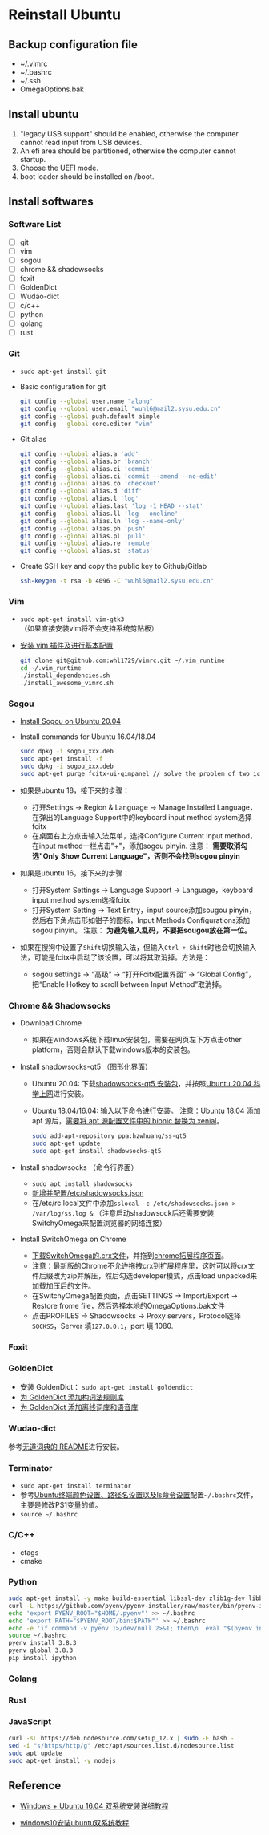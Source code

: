 # Reinstall Ubuntu

## Backup configuration file

- ~/.vimrc
- ~/.bashrc
- ~/.ssh
- OmegaOptions.bak

## Install ubuntu

1. "legacy USB support" should be enabled, otherwise the computer cannot read input from USB devices.
2. An efi area should be partitioned, otherwise the computer cannot startup.
3. Choose the UEFI mode.
4. boot loader should be installed on /boot.

## Install softwares

### Software List

- [ ] git
- [ ] vim
- [ ] sogou
- [ ] chrome && shadowsocks
- [ ] foxit
- [ ] GoldenDict
- [ ] Wudao-dict
- [ ] c/c++
- [ ] python
- [ ] golang
- [ ] rust

### Git

- `sudo apt-get install git`

- Basic configuration for git

  ```sh
  git config --global user.name "along"
  git config --global user.email "wuhl6@mail2.sysu.edu.cn"
  git config --global push.default simple
  git config --global core.editor "vim"
  ```

- Git alias

  ```sh
  git config --global alias.a 'add'
  git config --global alias.br 'branch'
  git config --global alias.ci 'commit'
  git config --global alias.ci 'commit --amend --no-edit'
  git config --global alias.co 'checkout'
  git config --global alias.d 'diff'
  git config --global alias.l 'log'
  git config --global alias.last 'log -1 HEAD --stat'
  git config --global alias.ll 'log --oneline'
  git config --global alias.ln 'log --name-only'
  git config --global alias.ph 'push'
  git config --global alias.pl 'pull'
  git config --global alias.re 'remote'
  git config --global alias.st 'status'
  ```

- Create SSH key and copy the public key to Github/Gitlab

  ```sh
  ssh-keygen -t rsa -b 4096 -C "wuhl6@mail2.sysu.edu.cn"
  ```

### Vim

- `sudo apt-get install vim-gtk3` （如果直接安装vim将不会支持系统剪贴板）

- [安装 vim 插件及进行基本配置][1]

  ```sh
  git clone git@github.com:whl1729/vimrc.git ~/.vim_runtime
  cd ~/.vim_runtime
  ./install_dependencies.sh
  ./install_awesome_vimrc.sh
  ```

### Sogou

- [Install Sogou on Ubuntu 20.04][2]

- Install commands for Ubuntu 16.04/18.04

  ```sh
  sudo dpkg -i sogou_xxx.deb
  sudo apt-get install -f
  sudo dpkg -i sogou_xxx.deb
  sudo apt-get purge fcitx-ui-qimpanel // solve the problem of two icons
  ```

- 如果是ubuntu 18，接下来的步骤：
  - 打开Settings -> Region & Language -> Manage Installed Language，在弹出的Language Support中的keyboard input method system选择fcitx
  - 在桌面右上方点击输入法菜单，选择Configure Current input method，在input method一栏点击"+"，添加sogou pinyin.
    注意： **需要取消勾选"Only Show Current Language"，否则不会找到sogou pinyin**

- 如果是ubuntu 16，接下来的步骤：
  - 打开System Settings -> Language Support -> Language，keyboard input method system选择fcitx
  - 打开System Setting -> Text Entry，input source添加sougou pinyin，然后右下角点击形如钳子的图标，Input Methods Configurations添加sogou pinyin。
    注意： **为避免输入乱码，不要把sougou放在第一位。**

- 如果在搜狗中设置了`Shift`切换输入法，但输入`Ctrl + Shift`时也会切换输入法，可能是fcitx中启动了该设置，可以将其取消掉。方法是：
  - sogou settings -> “高级” -> “打开Fcitx配置界面” -> “Global Config”，把“Enable Hotkey to scroll between Input Method”取消掉。

### Chrome && Shadowsocks

- Download Chrome
  - 如果在windows系统下载linux安装包，需要在网页左下方点击other platform，否则会默认下载windows版本的安装包。

- Install shadowsocks-qt5 （图形化界面）
  - Ubuntu 20.04: 下载[shadowsocks-qt5 安装包][3]，并按照[Ubuntu 20.04 科学上网][4]进行安装。
  - Ubuntu 18.04/16.04: 输入以下命令进行安装。
    注意：Ubuntu 18.04 添加 apt 源后，[需要将 apt 源配置文件中的 bionic 替换为 xenial][8]。

    ```sh
    sudo add-apt-repository ppa:hzwhuang/ss-qt5
    sudo apt-get update
    sudo apt-get install shadowsocks-qt5
    ```

- Install shadowsocks （命令行界面）
  - `sudo apt install shadowsocks`
  - [新增并配置/etc/shadowsocks.json][5]
  - 在/etc/rc.local文件中添加`sslocal -c /etc/shadowsocks.json > /var/log/ss.log &`
    （注意启动shadowsock后还需要安装SwitchyOmega来配置浏览器的网络连接）

- Install SwitchOmega on Chrome
  - [下载SwitchOmega的.crx文件][6]，并拖到[chrome拓展程序页面][7]。
  - 注意：最新版的Chrome不允许拖拽crx到扩展程序里，这时可以将crx文件后缀改为zip并解压，然后勾选developer模式，点击load unpacked来加载加压后的文件。
  - 在SwitchyOmega配置页面，点击SETTINGS -> Import/Export -> Restore frome file，然后选择本地的OmegaOptions.bak文件
  - 点击PROFILES -> Shadowsocks -> Proxy servers，Protocol选择`SOCKS5`，Server 填`127.0.0.1`，port 填 1080.

### Foxit

### GoldenDict

- 安装 GoldenDict： `sudo apt-get install goldendict`
- [为 GoldenDict 添加构词法规则库][9]
- [为 GoldenDict 添加离线词库和语音库][10]

### Wudao-dict

参考[无道词典的 README][14]进行安装。

### Terminator

- `sudo apt-get install terminator`
- 参考[Ubuntu终端颜色设置、路径名设置以及ls命令设置][11]配置`~/.bashrc`文件，主要是修改PS1变量的值。
- `source ~/.bashrc`

### C/C++

- ctags
- cmake

### Python

```sh
sudo apt-get install -y make build-essential libssl-dev zlib1g-dev libbz2-dev libreadline-dev libsqlite3-dev wget curl llvm libncurses5-dev xz-utils tk-dev
curl -L https://github.com/pyenv/pyenv-installer/raw/master/bin/pyenv-installer | bash
echo 'export PYENV_ROOT="$HOME/.pyenv"' >> ~/.bashrc
echo 'export PATH="$PYENV_ROOT/bin:$PATH"' >> ~/.bashrc
echo -e 'if command -v pyenv 1>/dev/null 2>&1; then\n  eval "$(pyenv init -)"\nfi' >> ~/.bash_profile
source ~/.bashrc
pyenv install 3.8.3
pyenv global 3.8.3
pip install ipython
```

### Golang

### Rust

### JavaScript

```sh
curl -sL https://deb.nodesource.com/setup_12.x | sudo -E bash -
sed -i "s/https/http/g" /etc/apt/sources.list.d/nodesource.list
sudo apt update
sudo apt-get install -y nodejs
```

## Reference

- [Windows + Ubuntu 16.04 双系统安装详细教程][12]
- [windows10安装ubuntu双系统教程][13]

  [1]: https://github.com/whl1729/vimrc
  [2]: https://pinyin.sogou.com/linux/help.php
  [3]: https://github.com/shadowsocks/shadowsocks-qt5/releases
  [4]: https://blog.meathill.com/linux/ubuntu-20-04-climb-over-gfw.html
  [5]: https://www.linuxidc.com/Linux/2015-09/123579.htm
  [6]: https://www.switchyomega.com/download.html
  [7]: chrome://extensions/
  [8]: https://vinming.github.io/2020/02/10/Ubuntu18_install_shadowsocks-qt5/
  [9]: https://jingyan.baidu.com/article/d8072ac4808225ec95cefde6.html
  [10]: https://blog.csdn.net/halazi100/article/details/44700631
  [11]: http://blog.sina.com.cn/s/blog_65a8ab5d0101g6cf.html
  [12]: https://blog.csdn.net/flyyufenfei/article/details/79187656
  [13]: https://www.cnblogs.com/masbay/p/10745170.html
  [14]: https://github.com/ChestnutHeng/Wudao-dict

